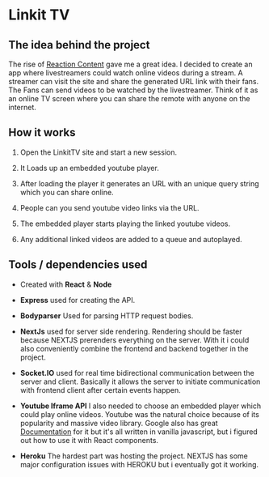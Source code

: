 # Linkit TV

## The idea behind the project

The rise of [Reaction Content](https://en.wikipedia.org/wiki/Reaction_video) gave me a great idea. I decided to create an app where livestreamers could watch online videos during a stream. A streamer can visit the site and share the generated URL link with their fans. The Fans can send videos to be watched by the livestreamer. Think of it as an online TV screen where you can share the remote with anyone on the internet.

## How it works

1. Open the LinkitTV site and start a new session. 

2. It Loads up an embedded youtube player.

3. After loading the player it generates an URL with an unique query string which you can share online.

4. People can you send youtube video links via the URL.

5. The embedded player starts playing the linked youtube videos.

6. Any additional linked videos are added to a queue and autoplayed.


## Tools / dependencies used

- Created with **React** & **Node**

- **Express** used for creating the API.

- **Bodyparser** Used for parsing HTTP request bodies.

- **NextJs** used for server side rendering. Rendering should be faster because NEXTJS prerenders everything on the server. With it i could also conveniently combine the frontend and backend together in the project. 

- **Socket.IO** used for real time bidirectional communication between the server and client. Basically it allows the server to initiate communication with frontend client after certain events happen.

- **Youtube Iframe API** I also needed to choose an embedded player which could play online videos. Youtube was the natural choice because of its popularity and massive video library. Google also has great [Documentation](https://developers.google.com/youtube/iframe_api_reference) for it but it's all written in vanilla javascript, but i figured out how to use it with React components.

- **Heroku** The hardest part was hosting the project. NEXTJS has some major configuration issues with HEROKU but i eventually got it working.